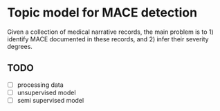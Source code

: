 # Topic model for MACE detection

Given a collection of medical narrative records, the main problem is to 1) identify MACE documented in these records, and 2) infer their severity degrees.

## TODO

- [ ] processing data
- [ ] unsupervised model
- [ ] semi supervised model